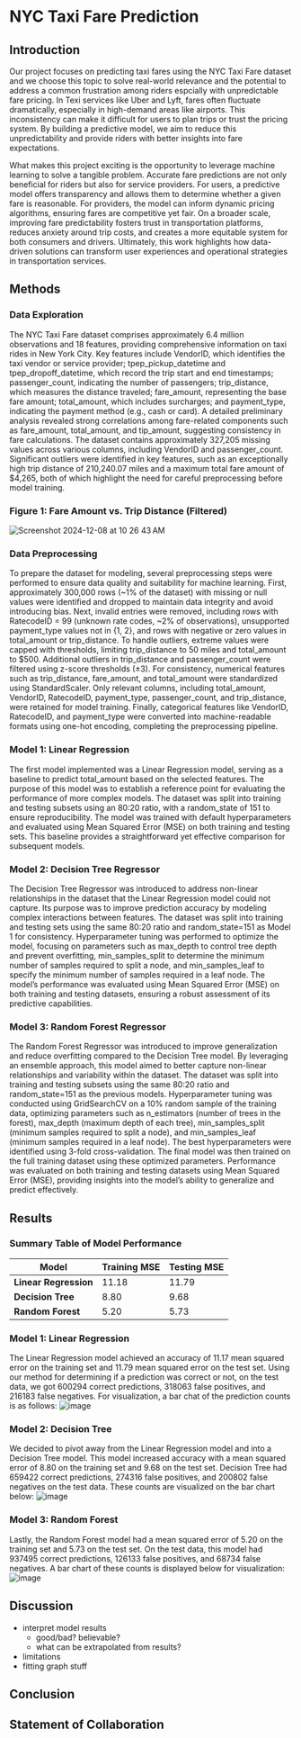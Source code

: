 # NYC Taxi Fare Prediction

## Introduction
Our project focuses on predicting taxi fares using the NYC Taxi Fare dataset and we choose this topic to solve real-world relevance and the potential to address a common frustration among riders espcially with unpredictable fare pricing. In Texi services like Uber and Lyft, fares often fluctuate dramatically, especially in high-demand areas like airports. This inconsistency can make it difficult for users to plan trips or trust the pricing system. By building a predictive model, we aim to reduce this unpredictability and provide riders with better insights into fare expectations.

What makes this project exciting is the opportunity to leverage machine learning to solve a tangible problem. Accurate fare predictions are not only beneficial for riders but also for service providers. For users, a predictive model offers transparency and allows them to determine whether a given fare is reasonable. For providers, the model can inform dynamic pricing algorithms, ensuring fares are competitive yet fair. On a broader scale, improving fare predictability fosters trust in transportation platforms, reduces anxiety around trip costs, and creates a more equitable system for both consumers and drivers. Ultimately, this work highlights how data-driven solutions can transform user experiences and operational strategies in transportation services.


## Methods

### Data Exploration
The NYC Taxi Fare dataset comprises approximately 6.4 million observations and 18 features, providing comprehensive information on taxi rides in New York City. Key features include VendorID, which identifies the taxi vendor or service provider; tpep_pickup_datetime and tpep_dropoff_datetime, which record the trip start and end timestamps; passenger_count, indicating the number of passengers; trip_distance, which measures the distance traveled; fare_amount, representing the base fare amount; total_amount, which includes surcharges; and payment_type, indicating the payment method (e.g., cash or card). A detailed preliminary analysis revealed strong correlations among fare-related components such as fare_amount, total_amount, and tip_amount, suggesting consistency in fare calculations. The dataset contains approximately 327,205 missing values across various columns, including VendorID and passenger_count. Significant outliers were identified in key features, such as an exceptionally high trip distance of 210,240.07 miles and a maximum total fare amount of $4,265, both of which highlight the need for careful preprocessing before model training.

### Figure 1: Fare Amount vs. Trip Distance (Filtered)
![Screenshot 2024-12-08 at 10 26 43 AM](https://github.com/user-attachments/assets/5c477573-2553-4115-a229-3b6eb1034d55)




### Data Preprocessing

To prepare the dataset for modeling, several preprocessing steps were performed to ensure data quality and suitability for machine learning. First, approximately 300,000 rows (~1% of the dataset) with missing or null values were identified and dropped to maintain data integrity and avoid introducing bias. Next, invalid entries were removed, including rows with RatecodeID = 99 (unknown rate codes, ~2% of observations), unsupported payment_type values not in {1, 2}, and rows with negative or zero values in total_amount or trip_distance. To handle outliers, extreme values were capped with thresholds, limiting trip_distance to 50 miles and total_amount to $500. Additional outliers in trip_distance and passenger_count were filtered using z-score thresholds (±3). For consistency, numerical features such as trip_distance, fare_amount, and total_amount were standardized using StandardScaler. Only relevant columns, including total_amount, VendorID, RatecodeID, payment_type, passenger_count, and trip_distance, were retained for model training. Finally, categorical features like VendorID, RatecodeID, and payment_type were converted into machine-readable formats using one-hot encoding, completing the preprocessing pipeline.






### Model 1: Linear Regression

The first model implemented was a Linear Regression model, serving as a baseline to predict total_amount based on the selected features. The purpose of this model was to establish a reference point for evaluating the performance of more complex models. The dataset was split into training and testing subsets using an 80:20 ratio, with a random_state of 151 to ensure reproducibility. The model was trained with default hyperparameters and evaluated using Mean Squared Error (MSE) on both training and testing sets. This baseline provides a straightforward yet effective comparison for subsequent models.


### Model 2: Decision Tree Regressor

The Decision Tree Regressor was introduced to address non-linear relationships in the dataset that the Linear Regression model could not capture. Its purpose was to improve prediction accuracy by modeling complex interactions between features. The dataset was split into training and testing sets using the same 80:20 ratio and random_state=151 as Model 1 for consistency. Hyperparameter tuning was performed to optimize the model, focusing on parameters such as max_depth to control tree depth and prevent overfitting, min_samples_split to determine the minimum number of samples required to split a node, and min_samples_leaf to specify the minimum number of samples required in a leaf node. The model’s performance was evaluated using Mean Squared Error (MSE) on both training and testing datasets, ensuring a robust assessment of its predictive capabilities.


### Model 3: Random Forest Regressor

The Random Forest Regressor was introduced to improve generalization and reduce overfitting compared to the Decision Tree model. By leveraging an ensemble approach, this model aimed to better capture non-linear relationships and variability within the dataset. The dataset was split into training and testing subsets using the same 80:20 ratio and random_state=151 as the previous models. Hyperparameter tuning was conducted using GridSearchCV on a 10% random sample of the training data, optimizing parameters such as n_estimators (number of trees in the forest), max_depth (maximum depth of each tree), min_samples_split (minimum samples required to split a node), and min_samples_leaf (minimum samples required in a leaf node). The best hyperparameters were identified using 3-fold cross-validation. The final model was then trained on the full training dataset using these optimized parameters. Performance was evaluated on both training and testing datasets using Mean Squared Error (MSE), providing insights into the model’s ability to generalize and predict effectively.


## Results

### Summary Table of Model Performance

| Model              | Training MSE | Testing MSE  |
|--------------------|--------------|--------------|
| **Linear Regression**  | 11.18        |  11.79     |
| **Decision Tree**      | 8.80         | 9.68     |
| **Random Forest**      | 5.20         | 5.73     |

### Model 1: Linear Regression
The Linear Regression model achieved an accuracy of 11.17 mean squared error on the training set and 11.79 mean squared error on the test set. Using our method for determining if a prediction was correct or not, on the test data, we got 600294 correct predictions, 318063 false positives, and 216183 false negatives. For visualization, a bar chat of the prediction counts is as follows:
![image](https://github.com/user-attachments/assets/1da7c53c-82a1-4b08-97e4-1941d0f94859)

### Model 2: Decision Tree
We decided to pivot away from the Linear Regression model and into a Decision Tree model. This model increased accuracy with a mean squared error of 8.80 on the training set and 9.68 on the test set. Decision Tree had 659422 correct predictions, 274316 false positives, and 200802 false negatives on the test data. These counts are visualized on the bar chart below:
![image](https://github.com/user-attachments/assets/800b9788-5edc-4132-8127-c00c8b9b281e)

### Model 3: Random Forest
Lastly, the Random Forest model had a mean squared error of 5.20 on the training set and 5.73 on the test set. On the test data, this model had 937495 correct predictions, 126133 false positives, and 68734 false negatives. A bar chart of these counts is displayed below for visualization:
![image](https://github.com/user-attachments/assets/650db28e-9988-4c61-b289-385e4a81033d)


## Discussion

- interpret model results
  - good/bad? believable?
  - what can be extrapolated from results?
- limitations
- fitting graph stuff


## Conclusion



## Statement of Collaboration


